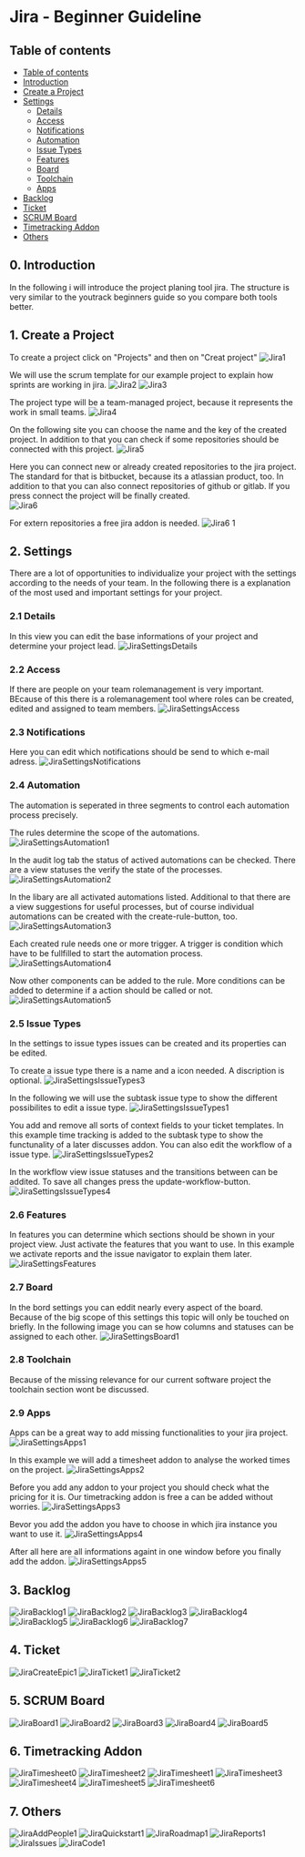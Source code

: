 # Jira - Beginner Guideline

## Table of contents
- [Table of contents](#table-of-contents)
- [Introduction](#0-introduction)
- [Create a Project](#1-create-a-project)
- [Settings](#2-settings)
  - [Details](#21-details)
  - [Access](#22-access)
  - [Notifications](#23-notifications)
  - [Automation](#24-automation)
  - [Issue Types](#25-issue-types)
  - [Features](#26-features)
  - [Board](#27-board)
  - [Toolchain](#28-toolchain)
  - [Apps](#29-apps)
- [Backlog](#3-backlog)
- [Ticket](#4-ticket)
- [SCRUM Board](#5-scrum-board)
- [Timetracking Addon](#6-timetracking-addon)
- [Others](#7-others)


## 0. Introduction
In the following i will introduce the project planing tool jira. The structure is very similar to the youtrack beginners guide so you compare both tools better.  


## 1. Create a Project
To create a project click on "Projects" and then on "Creat project"
![Jira1](https://user-images.githubusercontent.com/86354671/202115422-79784e38-9e37-497b-a0b3-8bbbb500f32d.jpg)

We will use the scrum template for our example project to explain how sprints are working in jira.
![Jira2](https://user-images.githubusercontent.com/86354671/202115424-1e915c86-2b3c-469f-adfc-c61eeb1590c9.jpg)
![Jira3](https://user-images.githubusercontent.com/86354671/202115429-51736b0c-6c23-4985-a47b-56f547fa822d.jpg)

The project type will be a team-managed project, because it represents the work in small teams.
![Jira4](https://user-images.githubusercontent.com/86354671/202115432-e47802dc-a518-4cbf-9927-a6fc58dbfaab.jpg)

On the following site you can choose the name and the key of the created project. In addition to that you can check if some repositories should be connected with this project.
![Jira5](https://user-images.githubusercontent.com/86354671/202115434-84817b6a-a106-496d-8def-762e84962a8d.jpg)

Here you can connect new or already created repositories to the jira project. The standard for that is bitbucket, because its a atlassian product, too. In addition to that you can also connect repositories of github or gitlab. If you press connect the project will be finally created.  
![Jira6](https://user-images.githubusercontent.com/86354671/202115420-74f4352d-9904-4458-aa15-d1adaace8ad1.jpg)

For extern repositories a free jira addon is needed. 
![Jira6 1](https://user-images.githubusercontent.com/86354671/202115411-b31aed17-1092-43a3-a9ae-b878ead065f7.jpg)


## 2. Settings
There are a lot of opportunities to individualize your project with the settings according to the needs of your team. In the following there is a explanation of the most used and important settings for your project. 

### 2.1 Details
In this view you can edit the base informations of your project and determine your project lead.
![JiraSettingsDetails](https://user-images.githubusercontent.com/86354671/202116047-822810e5-83d0-4368-988d-d6d4584cdda1.jpg)

### 2.2 Access
If there are people on your team rolemanagement is very important. BEcause of this there is a rolemanagement tool where roles can be created, edited and assigned to team members. 
![JiraSettingsAccess](https://user-images.githubusercontent.com/86354671/202116069-f8446083-7d76-4316-9487-93012a5692a4.jpg)

### 2.3 Notifications
Here you can edit which notifications should be send to which e-mail adress.
![JiraSettingsNotifications](https://user-images.githubusercontent.com/86354671/202388342-2aaca75e-b27a-4afd-9521-8862172a144a.jpg)


### 2.4 Automation
The automation is seperated in three segments to control each automation process precisely.

The rules determine the scope of the automations.
![JiraSettingsAutomation1](https://user-images.githubusercontent.com/86354671/202116690-4bd61f4f-cd14-4aa1-8ede-199100ed23d6.jpg)

In the audit log tab the status of actived automations can be checked. There are a view statuses the verify the state of the processes.
![JiraSettingsAutomation2](https://user-images.githubusercontent.com/86354671/202116693-5735e28e-d0fe-4509-9c8a-88d4702d4ea2.jpg)

In the libary are all activated automations listed. Additional to that there are a view suggestions for useful processes, but of course individual automations can be created with the create-rule-button, too.   
![JiraSettingsAutomation3](https://user-images.githubusercontent.com/86354671/202116695-7bf12d63-bc59-4c56-af0c-2280c29c2e59.jpg)

Each created rule needs one or more trigger. A trigger is condition which have to be fullfilled to start the automation process. 
![JiraSettingsAutomation4](https://user-images.githubusercontent.com/86354671/202116697-a6ef4edb-03ee-4106-baf2-81b8a88ae89a.jpg)

Now other components can be added to the rule. More conditions can be added to determine if a action should be called or not. 
![JiraSettingsAutomation5](https://user-images.githubusercontent.com/86354671/202116687-ae02bfc7-d5a0-4de1-9d5e-da1abab0e707.jpg)

### 2.5 Issue Types
In the settings to issue types issues can be created and its properties can be edited. 

To create a issue type there is a name and a icon needed. A discription is optional.
![JiraSettingsIssueTypes3](https://user-images.githubusercontent.com/86354671/202117031-932d9d8a-0db7-4cb2-a466-4ba1b3f70d49.jpg)

In the following we will use the subtask issue type to show the different possibilites to edit a issue type.
![JiraSettingsIssueTypes1](https://user-images.githubusercontent.com/86354671/202117038-5512ef33-5f9c-468a-9e7a-62f466aa97da.jpg)

You add and remove all sorts of context fields to your ticket templates. In this example time tracking is added to the subtask type to show the functunality of a later discusses addon. You can also edit the workflow of a issue type.
![JiraSettingsIssueTypes2](https://user-images.githubusercontent.com/86354671/202117026-9d7570b2-8ebe-4548-ad95-bb33e71d8261.jpg)

In the workflow view issue statuses and the transitions between can be addited. To save all changes press the update-workflow-button. 
![JiraSettingsIssueTypes4](https://user-images.githubusercontent.com/86354671/202117035-c66be767-3e84-4d9a-a1d7-6b4d6fa8d7bc.jpg)

### 2.6 Features
In features you can determine which sections should be shown in your project view. Just activate the features that you want to use. In this example we activate reports and the issue navigator to explain them later.   
![JiraSettingsFeatures](https://user-images.githubusercontent.com/86354671/202117140-12ee0480-183e-43a7-baf7-9ad7cff5f753.jpg)

### 2.7 Board
In the bord settings you can eddit nearly every aspect of the board. Because of the big scope of this settings this topic will only be touched on briefly. In the following image you can se how columns and statuses can be assigned to each other.
![JiraSettingsBoard1](https://user-images.githubusercontent.com/86354671/202117238-787bf484-fe45-4a40-b272-63ce7f572b3d.jpg)

### 2.8 Toolchain
Because of the missing relevance for our current software project the toolchain section wont be discussed. 

### 2.9 Apps
Apps can be a great way to add missing functionalities to your jira project. 
![JiraSettingsApps1](https://user-images.githubusercontent.com/86354671/202117325-e4664bc3-ece4-470f-a858-722d76733532.jpg)

In this example we will add a timesheet addon to analyse the worked times on the project. 
![JiraSettingsApps2](https://user-images.githubusercontent.com/86354671/202117327-ac845414-467d-473a-b4c2-1778a7ed594a.jpg)

Before you add any addon to your project you should check what the pricing for it is. Our timetracking addon is free a can be added without worries.
![JiraSettingsApps3](https://user-images.githubusercontent.com/86354671/202117329-97c7001c-0f20-4f99-b8b0-873de4e78140.jpg)

Bevor you add the addon you have to choose in which jira instance you want to use it.
![JiraSettingsApps4](https://user-images.githubusercontent.com/86354671/202117310-e4ace116-5631-4b94-ae2a-ad5a5213f151.jpg)

After all here are all informations againt in one window before you finally add the addon. 
![JiraSettingsApps5](https://user-images.githubusercontent.com/86354671/202117319-9a906569-3694-4923-89f8-ef657e817cca.jpg)


## 3. Backlog
![JiraBacklog1](https://user-images.githubusercontent.com/86354671/202122119-e52bb493-f02c-44bd-abd0-b53d54e5561e.jpg)
![JiraBacklog2](https://user-images.githubusercontent.com/86354671/202122121-d5b3fedb-6509-46d7-a584-d1559e780514.jpg)
![JiraBacklog3](https://user-images.githubusercontent.com/86354671/202122123-1fe43751-60e3-4325-830d-46209429e1ae.jpg)
![JiraBacklog4](https://user-images.githubusercontent.com/86354671/202122126-7858d76f-28fa-4c5d-bb28-e6de76963bc8.jpg)
![JiraBacklog5](https://user-images.githubusercontent.com/86354671/202122099-498311d1-c75c-475d-a8e7-9f81e18fcce1.jpg)
![JiraBacklog6](https://user-images.githubusercontent.com/86354671/202122109-ba2e67cc-0dc3-4773-b188-95b44880516d.jpg)
![JiraBacklog7](https://user-images.githubusercontent.com/86354671/202122115-c2534a64-fbc1-46e0-81fc-58d031077b14.jpg)


## 4. Ticket
![JiraCreateEpic1](https://user-images.githubusercontent.com/86354671/202123925-1b82cd75-33e8-462a-ac08-0dec047e3043.jpg)
![JiraTicket1](https://user-images.githubusercontent.com/86354671/202122522-06d7c475-de20-4a5c-9340-d3b288e53dd9.jpg)
![JiraTicket2](https://user-images.githubusercontent.com/86354671/202122526-771b8ac9-ef6a-4211-86cc-883953fc980e.jpg)


## 5. SCRUM Board
![JiraBoard1](https://user-images.githubusercontent.com/86354671/202123009-af1604f0-120f-4898-9c07-24cbf6cfd1b0.jpg)
![JiraBoard2](https://user-images.githubusercontent.com/86354671/202123011-901b66ac-cb90-46f6-a3c0-5f40aa64c75b.jpg)
![JiraBoard3](https://user-images.githubusercontent.com/86354671/202123014-00feffae-806c-4ccd-8823-f9837c5b2cce.jpg)
![JiraBoard4](https://user-images.githubusercontent.com/86354671/202123074-ef13b050-be8a-401f-a9c6-5c44d3f86187.jpg)
![JiraBoard5](https://user-images.githubusercontent.com/86354671/202123004-d3219f8a-d717-4983-a86d-98a902ddb320.jpg)


## 6. Timetracking Addon
![JiraTimesheet0](https://user-images.githubusercontent.com/86354671/202123557-ad77c15a-8029-41ba-b69a-7d1f8813feca.jpg)
![JiraTimesheet2](https://user-images.githubusercontent.com/86354671/202123560-ccd4ef7b-0df5-4bec-add5-49add09cd664.jpg)
![JiraTimesheet1](https://user-images.githubusercontent.com/86354671/202123559-136ba2df-f391-4110-866a-a6d96ac7daca.jpg)
![JiraTimesheet3](https://user-images.githubusercontent.com/86354671/202123539-477fd997-44df-46da-b60f-d4eea266e76b.jpg)
![JiraTimesheet4](https://user-images.githubusercontent.com/86354671/202123544-93941001-0bda-44d2-a5d8-774c03107159.jpg)
![JiraTimesheet5](https://user-images.githubusercontent.com/86354671/202123548-faa6ab89-afb1-492d-b2a8-064f3d9475b3.jpg)
![JiraTimesheet6](https://user-images.githubusercontent.com/86354671/202123552-27ace893-fca6-40f6-b0d7-9a3733ee3140.jpg)


## 7. Others
![JiraAddPeople1](https://user-images.githubusercontent.com/86354671/202123801-ebbf72a6-d004-4db3-af11-dba12d52c115.jpg)
![JiraQuickstart1](https://user-images.githubusercontent.com/86354671/202123913-f0f1f4c8-7d2b-4d1a-b7f9-f3d76915550a.jpg)
![JiraRoadmap1](https://user-images.githubusercontent.com/86354671/202123920-28d6ef05-c682-4780-b379-542b55104606.jpg)
![JiraReports1](https://user-images.githubusercontent.com/86354671/202123915-6905c2f8-1af1-4b11-acbb-32c69ecebc36.jpg)
![JiraIssues](https://user-images.githubusercontent.com/86354671/202123927-7a0015b2-580c-429e-a5f4-4cfb7d78069f.jpg)
![JiraCode1](https://user-images.githubusercontent.com/86354671/202123922-2be85a72-8c79-4c53-9f36-bd1485f36d5d.jpg)
